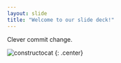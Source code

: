 ```yaml
---
layout: slide
title: "Welcome to our slide deck!"
---
```


Clever commit change.

![constructocat](https://octodex.github.com/images/constructocat2.jpg)
{: .center}
